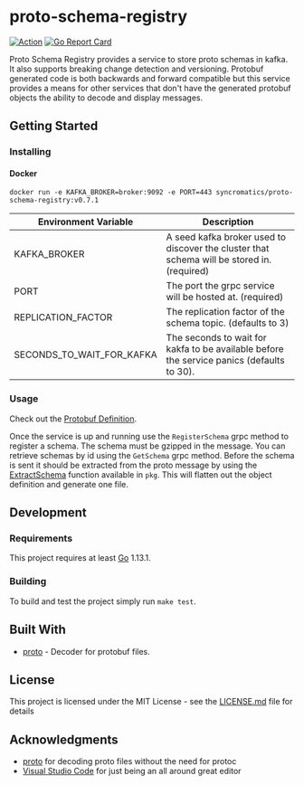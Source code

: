 # proto-schema-registry

[![Action](https://github.com/syncromatics/proto-schema-registry/workflows/build/badge.svg)](https://github.com/syncromatics/proto-schema-registry/workflows/build/badge.svg)
[![Go Report Card](https://goreportcard.com/badge/github.com/syncromatics/proto-schema-registry)](https://goreportcard.com/report/github.com/syncromatics/proto-schema-registry)

Proto Schema Registry provides a service to store proto schemas in kafka. It also supports breaking change detection and versioning.
Protobuf generated code is both backwards and forward compatible but this service provides a means for other services that don't have
the generated protobuf objects the ability to decode and display messages.

## Getting Started

### Installing

#### Docker
```docker run -e KAFKA_BROKER=broker:9092 -e PORT=443 syncromatics/proto-schema-registry:v0.7.1```

| Environment Variable      | Description                                                                                    |
|---------------------------|------------------------------------------------------------------------------------------------|
| KAFKA_BROKER              | A seed kafka broker used to discover the cluster that schema will be stored in. (required)     |
| PORT                      | The port the grpc service will be hosted at. (required)                                        |
| REPLICATION_FACTOR        | The replication factor of the schema topic. (defaults to 3)                                    |
| SECONDS_TO_WAIT_FOR_KAFKA | The seconds to wait for kakfa to be available before the service panics (defaults to 30).      |

### Usage

Check out the [Protobuf Definition](docs/protos/proto/schema/registry/v1/registry_api.proto).

Once the service is up and running use the `RegisterSchema` grpc method to register a schema. The schema must be gzipped in the message.
You can retrieve schemas by id using the `GetSchema` grpc method. Before the schema is sent it should be extracted from the proto message
by using the [ExtractSchema](pkg/protobuf/extractor.go) function available in `pkg`. This will flatten out the object definition and
generate one file.

## Development

### Requirements

This project requires at least [Go](https://golang.org/dl/) 1.13.1.

### Building

To build and test the project simply run ```make test```.

## Built With

* [proto](https://github.com/emicklei/proto) - Decoder for protobuf files.

## License

This project is licensed under the MIT License - see the [LICENSE.md](LICENSE.md) file for details

## Acknowledgments

* [proto](https://github.com/emicklei/proto) for decoding proto files without the need for protoc
* [Visual Studio Code](https://code.visualstudio.com/) for just being an all around great editor
